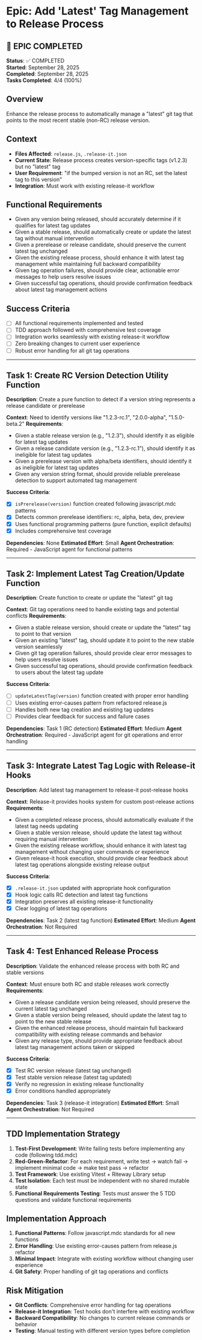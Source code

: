# Epic: Add 'Latest' Tag Management to Release Process

## 🎯 **EPIC COMPLETED**

**Status**: ✅ COMPLETED  
**Started**: September 28, 2025  
**Completed**: September 28, 2025  
**Tasks Completed**: 4/4 (100%)

## Overview

Enhance the release process to automatically manage a "latest" git tag that points to the most recent stable (non-RC) release version.

## Context

- **Files Affected**: `release.js`, `.release-it.json`
- **Current State**: Release process creates version-specific tags (v1.2.3) but no "latest" tag
- **User Requirement**: "if the bumped version is not an RC, set the latest tag to this version"
- **Integration**: Must work with existing release-it workflow

## Functional Requirements

- Given any version being released, should accurately determine if it qualifies for latest tag updates
- Given a stable release, should automatically create or update the latest tag without manual intervention
- Given a prerelease or release candidate, should preserve the current latest tag unchanged
- Given the existing release process, should enhance it with latest tag management while maintaining full backward compatibility
- Given tag operation failures, should provide clear, actionable error messages to help users resolve issues
- Given successful tag operations, should provide confirmation feedback about latest tag management actions

## Success Criteria

- [ ] All functional requirements implemented and tested
- [ ] TDD approach followed with comprehensive test coverage
- [ ] Integration works seamlessly with existing release-it workflow
- [ ] Zero breaking changes to current user experience
- [ ] Robust error handling for all git tag operations

---

## Task 1: Create RC Version Detection Utility Function

**Description**: Create a pure function to detect if a version string represents a release candidate or prerelease

**Context**: Need to identify versions like "1.2.3-rc.1", "2.0.0-alpha", "1.5.0-beta.2"
**Requirements**:

- Given a stable release version (e.g., "1.2.3"), should identify it as eligible for latest tag updates
- Given a release candidate version (e.g., "1.2.3-rc.1"), should identify it as ineligible for latest tag updates
- Given a prerelease version with alpha/beta identifiers, should identify it as ineligible for latest tag updates
- Given any version string format, should provide reliable prerelease detection to support automated tag management

**Success Criteria**:

- [x] `isPrerelease(version)` function created following javascript.mdc patterns
- [x] Detects common prerelease identifiers: rc, alpha, beta, dev, preview
- [x] Uses functional programming patterns (pure function, explicit defaults)
- [x] Includes comprehensive test coverage

**Dependencies**: None
**Estimated Effort**: Small
**Agent Orchestration**: Required - JavaScript agent for functional patterns

---

## Task 2: Implement Latest Tag Creation/Update Function

**Description**: Create function to create or update the "latest" git tag

**Context**: Git tag operations need to handle existing tags and potential conflicts
**Requirements**:

- Given a stable release version, should create or update the "latest" tag to point to that version
- Given an existing "latest" tag, should update it to point to the new stable version seamlessly
- Given git tag operation failures, should provide clear error messages to help users resolve issues
- Given successful tag operations, should provide confirmation feedback to users about the latest tag update

**Success Criteria**:

- [ ] `updateLatestTag(version)` function created with proper error handling
- [ ] Uses existing error-causes pattern from refactored release.js
- [ ] Handles both new tag creation and existing tag updates
- [ ] Provides clear feedback for success and failure cases

**Dependencies**: Task 1 (RC detection)
**Estimated Effort**: Medium
**Agent Orchestration**: Required - JavaScript agent for git operations and error handling

---

## Task 3: Integrate Latest Tag Logic with Release-it Hooks

**Description**: Add latest tag management to release-it post-release hooks

**Context**: Release-it provides hooks system for custom post-release actions
**Requirements**:

- Given a completed release process, should automatically evaluate if the latest tag needs updating
- Given a stable version release, should update the latest tag without requiring manual intervention
- Given the existing release workflow, should enhance it with latest tag management without changing user commands or experience
- Given release-it hook execution, should provide clear feedback about latest tag operations alongside existing release output

**Success Criteria**:

- [x] `.release-it.json` updated with appropriate hook configuration
- [x] Hook logic calls RC detection and latest tag functions
- [x] Integration preserves all existing release-it functionality
- [x] Clear logging of latest tag operations

**Dependencies**: Task 2 (latest tag function)
**Estimated Effort**: Medium
**Agent Orchestration**: Not Required

---

## Task 4: Test Enhanced Release Process

**Description**: Validate the enhanced release process with both RC and stable versions

**Context**: Must ensure both RC and stable releases work correctly
**Requirements**:

- Given a release candidate version being released, should preserve the current latest tag unchanged
- Given a stable version being released, should update the latest tag to point to the new stable release
- Given the enhanced release process, should maintain full backward compatibility with existing release commands and behavior
- Given any release type, should provide appropriate feedback about latest tag management actions taken or skipped

**Success Criteria**:

- [x] Test RC version release (latest tag unchanged)
- [x] Test stable version release (latest tag updated)
- [x] Verify no regression in existing release functionality
- [x] Error conditions handled appropriately

**Dependencies**: Task 3 (release-it integration)
**Estimated Effort**: Small
**Agent Orchestration**: Not Required

---

## TDD Implementation Strategy

1. **Test-First Development**: Write failing tests before implementing any code (following tdd.mdc)
2. **Red-Green-Refactor**: For each requirement, write test → watch fail → implement minimal code → make test pass → refactor
3. **Test Framework**: Use existing Vitest + Riteway Library setup
4. **Test Isolation**: Each test must be independent with no shared mutable state
5. **Functional Requirements Testing**: Tests must answer the 5 TDD questions and validate functional requirements

## Implementation Approach

1. **Functional Patterns**: Follow javascript.mdc standards for all new functions
2. **Error Handling**: Use existing error-causes pattern from release.js refactor
3. **Minimal Impact**: Integrate with existing workflow without changing user experience
4. **Git Safety**: Proper handling of git tag operations and conflicts

## Risk Mitigation

- **Git Conflicts**: Comprehensive error handling for tag operations
- **Release-it Integration**: Test hooks don't interfere with existing workflow
- **Backward Compatibility**: No changes to current release commands or behavior
- **Testing**: Manual testing with different version types before completion

